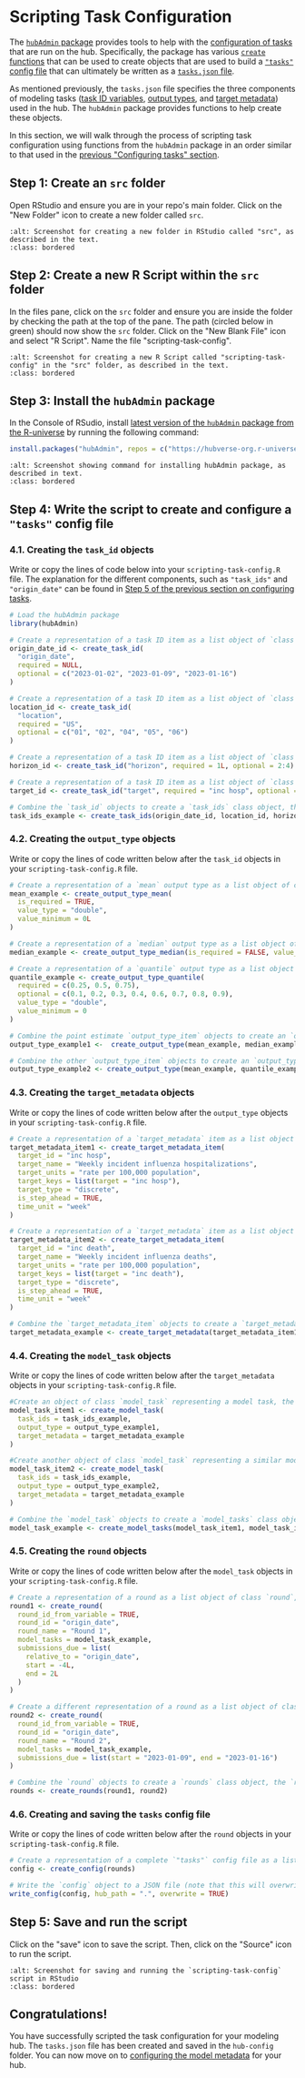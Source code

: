 # Scripting Task Configuration  

The [`hubAdmin` package](https://hubverse-org.github.io/hubAdmin/index.html) provides tools to help with the [configuration of tasks](../user-guide/tasks.md) that are run on the hub. Specifically, the package has various [`create` functions](https://hubverse-org.github.io/hubAdmin/reference/index.html) that can be used to create objects that are used to build a [`"tasks"` config file](https://hubverse-org.github.io/hubAdmin/reference/create_config.html) that can ultimately be written as a [`tasks.json` file](#model-tasks-schema).  

As mentioned previously, the `tasks.json` file specifies the three components of modeling tasks ([task ID variables](#task-id-vars), [output types](#output-types), and [target metadata](#target-metadata)) used in the hub. The `hubAdmin` package provides functions to help create these objects.  

In this section, we will walk through the process of scripting task configuration using functions from the `hubAdmin` package in an order similar to that used in the [previous "Configuring tasks" section](#tasks-json-edits).  

## Step 1: Create an `src` folder  

Open RStudio and ensure you are in your repo's main folder. Click on the "New Folder" icon to create a new folder called `src`.  

```{image} ../images/src-folder.png
:alt: Screenshot for creating a new folder in RStudio called "src", as described in the text.
:class: bordered
```

## Step 2: Create a new R Script within the `src` folder  

In the files pane, click on the `src` folder and ensure you are inside the folder by checking the path at the top of the pane. The path (circled below in green) should now show the `src` folder. Click on the "New Blank File" icon and select "R Script". Name the file "scripting-task-config".  

```{image} ../images/new-scripting-task-config.png
:alt: Screenshot for creating a new R Script called "scripting-task-config" in the "src" folder, as described in the text.
:class: bordered
```
 
## Step 3: Install the `hubAdmin` package  

In the Console of RSudio, install [latest version of the `hubAdmin` package from the R-universe](https://hubverse-org.r-universe.dev/hubAdmin) by running the following command:  

``` r
install.packages("hubAdmin", repos = c("https://hubverse-org.r-universe.dev", "https://cloud.r-project.org"))
```

```{image} ../images/install-hubAdmin.png
:alt: Screenshot showing command for installing hubAdmin package, as described in text.
:class: bordered
```

## Step 4: Write the script to create and configure a `"tasks"` config file  
### 4.1. Creating the `task_id` objects    
Write or copy the lines of code below into your `scripting-task-config.R` file. The explanation for the different components, such as `"task_ids"` and `"origin_date"` can be found in [Step 5 of the previous section on configuring tasks](#tasks-json-edits).  

``` r
# Load the hubAdmin package
library(hubAdmin)

# Create a representation of a task ID item as a list object of `class task_id`, the `origin_date_id`
origin_date_id <- create_task_id(
  "origin_date", 
  required = NULL, 
  optional = c("2023-01-02", "2023-01-09", "2023-01-16")
)

# Create a representation of a task ID item as a list object of `class task_id`, the `location_id`
location_id <- create_task_id(
  "location",
  required = "US",
  optional = c("01", "02", "04", "05", "06")
)

# Create a representation of a task ID item as a list object of `class task_id`, the `horizon_id`
horizon_id <- create_task_id("horizon", required = 1L, optional = 2:4)

# Create a representation of a task ID item as a list object of `class task_id`, the `target_id`
target_id <- create_task_id("target", required = "inc hosp", optional = "inc death")

# Combine the `task_id` objects to create a `task_ids` class object, the `task_ids_example`
task_ids_example <- create_task_ids(origin_date_id, location_id, horizon_id, target_id)

```

### 4.2. Creating the `output_type` objects  
Write or copy the lines of code written below after the `task_id` objects in your `scripting-task-config.R` file.  

``` r
# Create a representation of a `mean` output type as a list object of class `output_type_item`
mean_example <- create_output_type_mean(
  is_required = TRUE, 
  value_type = "double", 
  value_minimum = 0L
)

# Create a representation of a `median` output type as a list object of class `output_type_item`
median_example <- create_output_type_median(is_required = FALSE, value_type = "integer")

# Create a representation of a `quantile` output type as a list object of class `output_type_item`
quantile_example <- create_output_type_quantile(
  required = c(0.25, 0.5, 0.75), 
  optional = c(0.1, 0.2, 0.3, 0.4, 0.6, 0.7, 0.8, 0.9), 
  value_type = "double", 
  value_minimum = 0
)

# Combine the point estimate `output_type_item` objects to create an `output_type` class object, the `output_type_example1`
output_type_example1 <-  create_output_type(mean_example, median_example)

# Combine the other `output_type_item` objects to create an `output_type` class object, the `output_type_example2`
output_type_example2 <- create_output_type(mean_example, quantile_example)
```

### 4.3. Creating the `target_metadata` objects  
Write or copy the lines of code written below after the `output_type` objects in your `scripting-task-config.R` file.  

``` r
# Create a representation of a `target_metadata` item as a list object of class `target_metadata_item`, the `target_metadata_item1` that will hold the metadata for the target of incident influenza hospitalizations
target_metadata_item1 <- create_target_metadata_item(
  target_id = "inc hosp", 
  target_name = "Weekly incident influenza hospitalizations", 
  target_units = "rate per 100,000 population", 
  target_keys = list(target = "inc hosp"), 
  target_type = "discrete", 
  is_step_ahead = TRUE, 
  time_unit = "week"
)

# Create a representation of a `target_metadata` item as a list object of class `target_metadata_item`, the `target_metadata_item2`, that will hold the metadata for the target of incident influenza deaths
target_metadata_item2 <- create_target_metadata_item(
  target_id = "inc death", 
  target_name = "Weekly incident influenza deaths", 
  target_units = "rate per 100,000 population", 
  target_keys = list(target = "inc death"), 
  target_type = "discrete", 
  is_step_ahead = TRUE, 
  time_unit = "week"
)

# Combine the `target_metadata_item` objects to create a `target_metadata` class object, the `target_metadata_example`
target_metadata_example <- create_target_metadata(target_metadata_item1, target_metadata_item2)
```

### 4.4. Creating the `model_task` objects  
Write or copy the lines of code written below after the `target_metadata` objects in your `scripting-task-config.R` file.  

``` r
#Create an object of class `model_task` representing a model task, the `model_task_item1`
model_task_item1 <- create_model_task(
  task_ids = task_ids_example, 
  output_type = output_type_example1, 
  target_metadata = target_metadata_example
)

#Create another object of class `model_task` representing a similar model task, the `model_task_item2`
model_task_item2 <- create_model_task(
  task_ids = task_ids_example, 
  output_type = output_type_example2, 
  target_metadata = target_metadata_example
)

# Combine the `model_task` objects to create a `model_tasks` class object, the `model_task_example`
model_task_example <- create_model_tasks(model_task_item1, model_task_item2)
```

### 4.5. Creating the `round` objects  
Write or copy the lines of code written below after the `model_task` objects in your `scripting-task-config.R` file.  

``` r
# Create a representation of a round as a list object of class `round`, the `round1`
round1 <- create_round(
  round_id_from_variable = TRUE,
  round_id = "origin_date",
  round_name = "Round 1",
  model_tasks = model_task_example,
  submissions_due = list(
    relative_to = "origin_date",
    start = -4L,
    end = 2L
  )
)

# Create a different representation of a round as a list object of class `round`, the `round2`
round2 <- create_round(
  round_id_from_variable = TRUE,
  round_id = "origin_date",
  round_name = "Round 2",
  model_tasks = model_task_example,
  submissions_due = list(start = "2023-01-09", end = "2023-01-16")
)

# Combine the `round` objects to create a `rounds` class object, the `rounds`
rounds <- create_rounds(round1, round2)
```

### 4.6. Creating and saving the `tasks` config file
Write or copy the lines of code written below after the `round` objects in your `scripting-task-config.R` file.  

``` r
# Create a representation of a complete `"tasks"` config file as a list object of class `config`
config <- create_config(rounds)

# Write the `config` object to a JSON file (note that this will overwrite any existing file with the same name in the "hub-config" folder)
write_config(config, hub_path = ".", overwrite = TRUE)
```

## Step 5: Save and run the script  
Click on the "save" icon to save the script. Then, click on the "Source" icon to run the script.  

```{image} ../images/save-run-scripting-task-config.png
:alt: Screenshot for saving and running the `scripting-task-config` script in RStudio
:class: bordered
```

## Congratulations!  
You have successfully scripted the task configuration for your modeling hub. The `tasks.json` file has been created and saved in the `hub-config` folder. You can now move on to [configuring the model metadata](model-metadata-schema.md) for your hub.  

